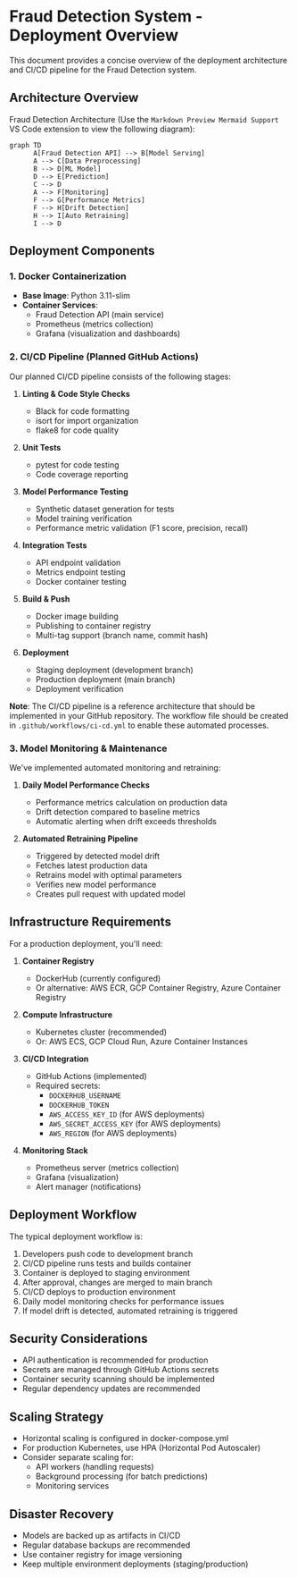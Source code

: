# Fraud Detection System - Deployment Overview

This document provides a concise overview of the deployment architecture and CI/CD pipeline for the Fraud Detection system.

## Architecture Overview

Fraud Detection Architecture (Use the `Markdown Preview Mermaid Support` VS Code extension to view the following diagram):

```mermaid
graph TD
      A[Fraud Detection API] --> B[Model Serving]
      A --> C[Data Preprocessing]
      B --> D[ML Model]
      D --> E[Prediction]
      C --> D
      A --> F[Monitoring]
      F --> G[Performance Metrics]
      F --> H[Drift Detection]
      H --> I[Auto Retraining]
      I --> D
```

## Deployment Components

### 1. Docker Containerization

- **Base Image**: Python 3.11-slim
- **Container Services**:
  - Fraud Detection API (main service)
  - Prometheus (metrics collection)
  - Grafana (visualization and dashboards)

### 2. CI/CD Pipeline (Planned GitHub Actions)

Our planned CI/CD pipeline consists of the following stages:

1. **Linting & Code Style Checks**

   - Black for code formatting
   - isort for import organization
   - flake8 for code quality

2. **Unit Tests**

   - pytest for code testing
   - Code coverage reporting

3. **Model Performance Testing**

   - Synthetic dataset generation for tests
   - Model training verification
   - Performance metric validation (F1 score, precision, recall)

4. **Integration Tests**

   - API endpoint validation
   - Metrics endpoint testing
   - Docker container testing

5. **Build & Push**

   - Docker image building
   - Publishing to container registry
   - Multi-tag support (branch name, commit hash)

6. **Deployment**
   - Staging deployment (development branch)
   - Production deployment (main branch)
   - Deployment verification

**Note**: The CI/CD pipeline is a reference architecture that should be implemented in your GitHub repository. The workflow file should be created in `.github/workflows/ci-cd.yml` to enable these automated processes.

### 3. Model Monitoring & Maintenance

We've implemented automated monitoring and retraining:

1. **Daily Model Performance Checks**

   - Performance metrics calculation on production data
   - Drift detection compared to baseline metrics
   - Automatic alerting when drift exceeds thresholds

2. **Automated Retraining Pipeline**
   - Triggered by detected model drift
   - Fetches latest production data
   - Retrains model with optimal parameters
   - Verifies new model performance
   - Creates pull request with updated model

## Infrastructure Requirements

For a production deployment, you'll need:

1. **Container Registry**

   - DockerHub (currently configured)
   - Or alternative: AWS ECR, GCP Container Registry, Azure Container Registry

2. **Compute Infrastructure**

   - Kubernetes cluster (recommended)
   - Or: AWS ECS, GCP Cloud Run, Azure Container Instances

3. **CI/CD Integration**

   - GitHub Actions (implemented)
   - Required secrets:
     - `DOCKERHUB_USERNAME`
     - `DOCKERHUB_TOKEN`
     - `AWS_ACCESS_KEY_ID` (for AWS deployments)
     - `AWS_SECRET_ACCESS_KEY` (for AWS deployments)
     - `AWS_REGION` (for AWS deployments)

4. **Monitoring Stack**
   - Prometheus server (metrics collection)
   - Grafana (visualization)
   - Alert manager (notifications)

## Deployment Workflow

The typical deployment workflow is:

1. Developers push code to development branch
2. CI/CD pipeline runs tests and builds container
3. Container is deployed to staging environment
4. After approval, changes are merged to main branch
5. CI/CD deploys to production environment
6. Daily model monitoring checks for performance issues
7. If model drift is detected, automated retraining is triggered

## Security Considerations

- API authentication is recommended for production
- Secrets are managed through GitHub Actions secrets
- Container security scanning should be implemented
- Regular dependency updates are recommended

## Scaling Strategy

- Horizontal scaling is configured in docker-compose.yml
- For production Kubernetes, use HPA (Horizontal Pod Autoscaler)
- Consider separate scaling for:
  - API workers (handling requests)
  - Background processing (for batch predictions)
  - Monitoring services

## Disaster Recovery

- Models are backed up as artifacts in CI/CD
- Regular database backups are recommended
- Use container registry for image versioning
- Keep multiple environment deployments (staging/production)
